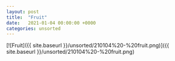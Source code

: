 ```yaml
---
layout: post
title:  "Fruit"
date:   2021-01-04 00:00:00 +0000
categories: unsorted
---
```


[![Fruit]({{ site.baseurl }}/unsorted/210104%20-%20fruit.png)]({{ site.baseurl }}/unsorted/210104%20-%20fruit.png)

